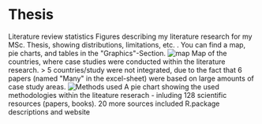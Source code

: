 # Thesis
Literature review statistics
Figures describing my literature research for my MSc. Thesis, showing distributions, limitations, etc. . You can find a map, pie charts, and tables
in the "Graphics"-Section.
![map](https://user-images.githubusercontent.com/82711784/167099936-ef0ec34a-f797-4888-82d8-3a079352cb2d.png)
Map of the countries, where case studies were conducted within the literature research. > 5 countries/study were not integrated, due to the fact that 6 papers (named "Many" in the excel-sheet) were based on large amounts of case study areas.
![Methods used](https://user-images.githubusercontent.com/82711784/167101329-c0ab9662-f9b5-426c-8419-a986af028476.png)
A pie chart showing the used methodologies within the liteature reserach - inluding 128 scientific resources (papers, books). 
20 more sources included R.package descriptions and website

